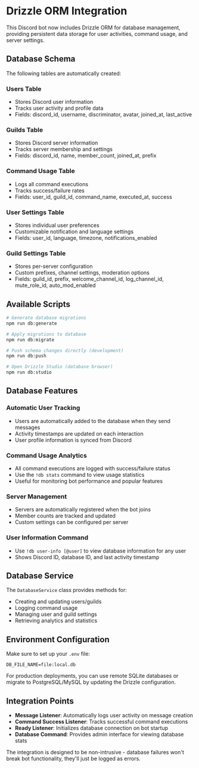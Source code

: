 # Drizzle ORM Integration

This Discord bot now includes Drizzle ORM for database management, providing persistent data storage for user activities, command usage, and server settings.

## Database Schema

The following tables are automatically created:

### Users Table
- Stores Discord user information
- Tracks user activity and profile data
- Fields: discord_id, username, discriminator, avatar, joined_at, last_active

### Guilds Table  
- Stores Discord server information
- Tracks server membership and settings
- Fields: discord_id, name, member_count, joined_at, prefix

### Command Usage Table
- Logs all command executions
- Tracks success/failure rates
- Fields: user_id, guild_id, command_name, executed_at, success

### User Settings Table
- Stores individual user preferences
- Customizable notification and language settings
- Fields: user_id, language, timezone, notifications_enabled

### Guild Settings Table
- Stores per-server configuration
- Custom prefixes, channel settings, moderation options
- Fields: guild_id, prefix, welcome_channel_id, log_channel_id, mute_role_id, auto_mod_enabled

## Available Scripts

```bash
# Generate database migrations
npm run db:generate

# Apply migrations to database  
npm run db:migrate

# Push schema changes directly (development)
npm run db:push

# Open Drizzle Studio (database browser)
npm run db:studio
```

## Database Features

### Automatic User Tracking
- Users are automatically added to the database when they send messages
- Activity timestamps are updated on each interaction
- User profile information is synced from Discord

### Command Usage Analytics
- All command executions are logged with success/failure status
- Use the `!db stats` command to view usage statistics
- Useful for monitoring bot performance and popular features

### Server Management
- Servers are automatically registered when the bot joins
- Member counts are tracked and updated
- Custom settings can be configured per server

### User Information Command
- Use `!db user-info [@user]` to view database information for any user
- Shows Discord ID, database ID, and last activity timestamp

## Database Service

The `DatabaseService` class provides methods for:
- Creating and updating users/guilds
- Logging command usage
- Managing user and guild settings
- Retrieving analytics and statistics

## Environment Configuration

Make sure to set up your `.env` file:
```env
DB_FILE_NAME=file:local.db
```

For production deployments, you can use remote SQLite databases or migrate to PostgreSQL/MySQL by updating the Drizzle configuration.

## Integration Points

- **Message Listener**: Automatically logs user activity on message creation
- **Command Success Listener**: Tracks successful command executions
- **Ready Listener**: Initializes database connection on bot startup
- **Database Command**: Provides admin interface for viewing database stats

The integration is designed to be non-intrusive - database failures won't break bot functionality, they'll just be logged as errors.
